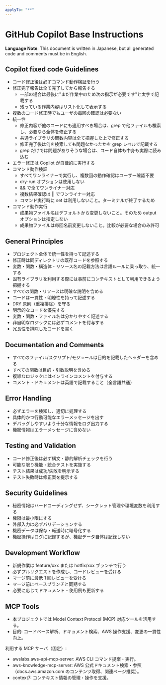 ```yaml
---
applyTo: "**"
---
```


<!-- omit in toc -->

# GitHub Copilot Base Instructions

**Language Note**: This document is written in Japanese, but all generated code and comments must be in English.

## Copilot fixed code Guidelines

- コード修正後は必ずコマンド動作検証を行う
- 修正完了報告は全て完了してから報告する
  - 一部の場合は最後に"まだ作業中のため次の指示が必要です"と太字で記載する
  - 残っている作業内容はリスト化して表示する
- 複数のコード修正時でもユーザの毎回の確認は必要ない
- 統一性
  - 修正内容が他のコードにも適用すべき場合は、grep で他ファイルも検索し、必要なら全体を修正する
  - 共通ライブラリの関数内容は全て把握した上で修正する
  - 修正完了後は何を検索しても問題なかったかを grep レベルで記載する
  - grep だけでは問題がありそうな場合は、コード自体も中身も実際に読み込む
- エラー修正は Copilot が自律的に実行する
- コマンド動作検証
  - すべてワンライナーで実行し、複数回の動作確認はユーザー確認不要
  - dry-run オプションは使用しない
  - && で全てワンライナー対応
  - 複数結果確認は || でワンライナー対応
  - コマンド実行時に set は利用しないこと。ターミナルが終了するため
- コマンド動作実行
  - 成果物ファイル名はデフォルトから変更しないこと。そのため output オプションは指定しない
  - 成果物ファイルは毎回名前変更しないこと。比較が必要な場合のみ許可

## General Principles

- プロジェクト全体で統一性を持って記述する
- 修正時は同ディレクトリの既存コードを参照する
- 変数・関数・構造体・リソース名の記載方法は言語ルールに乗っ取り、統一する
- 固有ライブラリを利用する際には事前にコンテキストとして利用できるよう把握する
- すべての関数・リソースは明確な説明を含める
- コードは一貫性・明瞭性を持って記述する
- DRY 原則（重複排除）を守る
- 明示的なコードを優先する
- 変数・関数・ファイル名は分かりやすく記述する
- 非自明なロジックには必ずコメントを付与する
- 冗長性を排除したコードを書く

## Documentation and Comments

- すべてのファイル/スクリプト/モジュールは目的を記載したヘッダーを含める
- すべての関数は目的・引数説明を含める
- 複雑なロジックにはインラインコメントを付与する
- コメント・ドキュメントは英語で記載すること（全言語共通）

## Error Handling

- 必ずエラーを検知し、適切に処理する
- 具体的かつ行動可能なエラーメッセージを出す
- デバッグしやすいよう十分な情報をログ出力する
- 機密情報はエラーメッセージに含めない

## Testing and Validation

- コード修正後は必ず構文・静的解析チェックを行う
- 可能な限り機能・統合テストを実施する
- テスト結果は成功/失敗を明示する
- テスト失敗時は修正案を提示する

## Security Guidelines

- 秘密情報はハードコーディングせず、シークレット管理や環境変数を利用する
- 権限は最小限にする
- 外部入力は必ずバリデーションする
- 機密データは保存・転送時に暗号化する
- 機密操作はログに記録するが、機密データ自体は記録しない

## Development Workflow

- 新規作業は feature/xxx または hotfix/xxx ブランチで行う
- 必ずプルリクエストを作成し、コードレビューを受ける
- マージ前に最低 1 回レビューを受ける
- マージ前にベースブランチと同期する
- 必要に応じてドキュメント・使用例も更新する

## MCP Tools

- 本プロジェクトでは Model Context Protocol (MCP) 対応ツールを活用する。
- 目的: コードベース解析、ドキュメント検索、AWS 操作支援、変更の一貫性向上。

利用する MCP サーバ（固定）:

- awslabs.aws-api-mcp-server: AWS CLI コマンド提案・実行。
- aws-knowledge-mcp-server: AWS 公式ドキュメント検索・参照（docs.aws.amazon.com のコンテンツ取得、関連ページ推奨）。
- context7: コンテキスト情報の管理・操作を支援。
